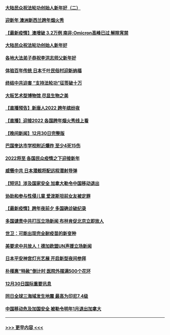 #### [大陆民众祝法轮功创始人新年好（二）](../pages/prog202/a103308646.md?t=01010450) 
#### [迎新年 澳洲新西兰跨年烟火秀](../pages/prog202/a103308706.md?t=01010450) 
#### [【最新疫情】澳增破 3.2万例 南非:Omicron高峰已过 解除宵禁](../pages/prog202/a103308683.md?t=01010450) 
#### [大陆民众祝法轮功创始人新年好](../pages/prog202/a103308650.md?t=01010450) 
#### [各地大法弟子恭祝李洪志师父新年好](../pages/prog202/a103308618.md?t=01010450) 
#### [体验百年传统 日本千叶民俗村迎新纳福](../pages/prog202/a103308484.md?t=01010450) 
#### [终结中共迫害 “支持法轮功”征签破十万](../pages/prog202/a103308597.md?t=01010450) 
#### [大阪艺术型博物馆 尽显生物之美](../pages/prog202/a103308384.md?t=01010450) 
#### [【直播预告】新唐人2022 跨年缤纷夜](../pages/prog202/a103303736.md?t=01010450) 
#### [【直播】迎接2022 各国跨年烟火秀线上看](../pages/prog202/a103308120.md?t=01010450) 
#### [【晚间新闻】12月30日完整版](../pages/prog202/a103307967.md?t=01010450) 
#### [巴国奎达市学校附近爆炸 至少4死15伤](../pages/prog202/a103307970.md?t=01010450) 
#### [2022将至 各国民众疫情之下迎接新年](../pages/prog202/a103307787.md?t=01010450) 
#### [威慑中共 日本潜舰将配远程潜射导弹](../pages/prog202/a103307756.md?t=01010450) 
#### [【短讯】涉及国家安全 加拿大勒令中国移动退出](../pages/prog202/a103307497.md?t=01010450) 
#### [协助和参与性侵儿童 爱泼斯坦前女友被定罪](../pages/prog202/a103307555.md?t=01010450) 
#### [【最新疫情】跨年夜前夕 多国确诊破纪录](../pages/prog202/a103307514.md?t=01010450) 
#### [多国谴责中共打压立场新闻 布林肯促北京立即放人](../pages/prog202/a103307473.md?t=01010450) 
#### [世卫：可能出现完全耐疫苗的新变种](../pages/prog202/a103306914.md?t=01010450) 
#### [美要求中共放人！德加欧盟UN声援立场新闻](../pages/prog202/a103306865.md?t=01010450) 
#### [日本平安神宫灯光艺展 开启新型夜间参拜](../pages/prog202/a103306858.md?t=01010450) 
#### [朴槿惠“特赦”倒计时 医院外摆满500个花环](../pages/prog202/a103306880.md?t=01010450) 
#### [12月30日国际重要讯息](../pages/prog202/a103306852.md?t=01010450) 
#### [同日全球三海域发生地震 最高为印尼7.4级](../pages/prog202/a103306790.md?t=01010450) 
#### [中国移动危及加国安全 被勒令明年1月退出加拿大](../pages/prog202/a103306816.md?t=01010450) 

----
#### [ >>> 更早内容 <<< ](../indexes/prog202-earlier.md)
